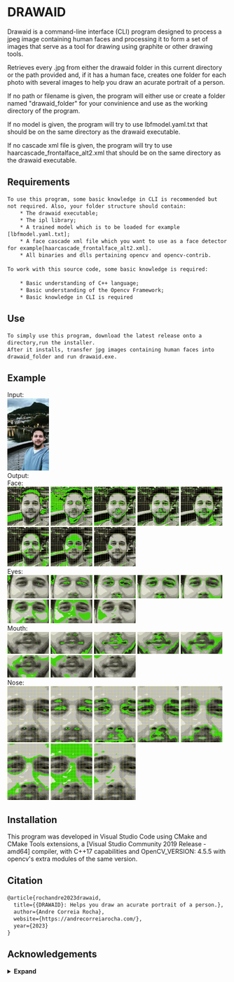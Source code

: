 

# DRAWAID

Drawaid is a command-line interface (CLI) program designed to process a jpeg image 
containing human faces and processing it to form a set of images that serve as a tool 
for drawing using graphite or other drawing tools.

Retrieves every .jpg from either the drawaid folder in this current directory
or the path provided and, if it has a human face,
creates one folder for each photo with several images to help you draw an acurate portrait of a person.

If no path or filename is given, the program will either use or create a folder named "drawaid_folder"
for your convinience and use as the working directory of the program.

If no model is given, the program will try to use lbfmodel.yaml.txt that should be on the same directory as the drawaid executable.

If no cascade xml file is given, the program will try to use haarcascade_frontalface_alt2.xml that should be on the same directory as the drawaid executable.

## Requirements

    To use this program, some basic knowledge in CLI is recommended but not required. Also, your folder structure should contain:
        * The drawaid executable;
        * The ipl library;
        * A trained model which is to be loaded for example [lbfmodel.yaml.txt];
        * A face cascade xml file which you want to use as a face detector for example[haarcascade_frontalface_alt2.xml].
        * All binaries and dlls pertaining opencv and opencv-contrib.

    To work with this source code, some basic knowledge is required:

        * Basic understanding of C++ language;
        * Basic understanding of the Opencv Framework;
        * Basic knowledge in CLI is required

## Use

    To simply use this program, download the latest release onto a directory,run the installer.
    After it installs, transfer jpg images containing human faces into drawaid_folder and run drawaid.exe.

## Example
Input: <br>
    <img src="https://github.com/EngAndreRocha/drawaid/blob/main/sample.jpg" width="95px"/><br>
Output: <br>
Face: <br>
    <img src="https://github.com/EngAndreRocha/drawaid/blob/main/example/person_0/face/face_0_8B.jpg" width="95px"/>
    <img src="https://github.com/EngAndreRocha/drawaid/blob/main/example/person_0/face/face_1_6B.jpg" width="95px"/>
    <img src="https://github.com/EngAndreRocha/drawaid/blob/main/example/person_0/face/face_2_4B.jpg" width="95px"/>
    <img src="https://github.com/EngAndreRocha/drawaid/blob/main/example/person_0/face/face_3_2B.jpg" width="95px"/>
    <img src="https://github.com/EngAndreRocha/drawaid/blob/main/example/person_0/face/face_4_HB.jpg" width="95px"/>
    <img src="https://github.com/EngAndreRocha/drawaid/blob/main/example/person_0/face/face_5_2H.jpg" width="95px"/>
    <img src="https://github.com/EngAndreRocha/drawaid/blob/main/example/person_0/face/face_6_4H.jpg" width="95px"/>
    <img src="https://github.com/EngAndreRocha/drawaid/blob/main/example/person_0/face/face_7_6H.jpg" width="95px"/><br>
Eyes: <br>
    <img src="https://github.com/EngAndreRocha/drawaid/blob/main/example/person_0/eyes/eyes_0_8B.jpg" width="95px"/>
    <img src="https://github.com/EngAndreRocha/drawaid/blob/main/example/person_0/eyes/eyes_1_6B.jpg" width="95px"/>
    <img src="https://github.com/EngAndreRocha/drawaid/blob/main/example/person_0/eyes/eyes_2_4B.jpg" width="95px"/>
    <img src="https://github.com/EngAndreRocha/drawaid/blob/main/example/person_0/eyes/eyes_3_2B.jpg" width="95px"/>
    <img src="https://github.com/EngAndreRocha/drawaid/blob/main/example/person_0/eyes/eyes_4_HB.jpg" width="95px"/>
    <img src="https://github.com/EngAndreRocha/drawaid/blob/main/example/person_0/eyes/eyes_5_2H.jpg" width="95px"/>
    <img src="https://github.com/EngAndreRocha/drawaid/blob/main/example/person_0/eyes/eyes_6_4H.jpg" width="95px"/>
    <img src="https://github.com/EngAndreRocha/drawaid/blob/main/example/person_0/eyes/eyes_7_6H.jpg" width="95px"/><br>
Mouth: <br>
    <img src="https://github.com/EngAndreRocha/drawaid/blob/main/example/person_0/mouth/mouth_0_8B.jpg" width="95px"/>
    <img src="https://github.com/EngAndreRocha/drawaid/blob/main/example/person_0/mouth/mouth_1_6B.jpg" width="95px"/>
    <img src="https://github.com/EngAndreRocha/drawaid/blob/main/example/person_0/mouth/mouth_2_4B.jpg" width="95px"/>
    <img src="https://github.com/EngAndreRocha/drawaid/blob/main/example/person_0/mouth/mouth_3_2B.jpg" width="95px"/>
    <img src="https://github.com/EngAndreRocha/drawaid/blob/main/example/person_0/mouth/mouth_4_HB.jpg" width="95px"/>
    <img src="https://github.com/EngAndreRocha/drawaid/blob/main/example/person_0/mouth/mouth_5_2H.jpg" width="95px"/>
    <img src="https://github.com/EngAndreRocha/drawaid/blob/main/example/person_0/mouth/mouth_6_4H.jpg" width="95px"/>
    <img src="https://github.com/EngAndreRocha/drawaid/blob/main/example/person_0/mouth/mouth_7_6H.jpg" width="95px"/><br>
Nose: <br>
    <img src="https://github.com/EngAndreRocha/drawaid/blob/main/example/person_0/nose/nose_0_8B.jpg" width="95px"/>
    <img src="https://github.com/EngAndreRocha/drawaid/blob/main/example/person_0/nose/nose_1_6B.jpg" width="95px"/>
    <img src="https://github.com/EngAndreRocha/drawaid/blob/main/example/person_0/nose/nose_2_4B.jpg" width="95px"/>
    <img src="https://github.com/EngAndreRocha/drawaid/blob/main/example/person_0/nose/nose_3_2B.jpg" width="95px"/>
    <img src="https://github.com/EngAndreRocha/drawaid/blob/main/example/person_0/nose/nose_4_HB.jpg" width="95px"/>
    <img src="https://github.com/EngAndreRocha/drawaid/blob/main/example/person_0/nose/nose_5_2H.jpg" width="95px"/>
    <img src="https://github.com/EngAndreRocha/drawaid/blob/main/example/person_0/nose/nose_6_4H.jpg" width="95px"/>
    <img src="https://github.com/EngAndreRocha/drawaid/blob/main/example/person_0/nose/nose_7_6H.jpg" width="95px"/> <br>


## Installation

This program was developed in Visual Studio Code using CMake and CMake Tools extensions, 
a [Visual Studio Community 2019 Release - amd64] compiler, with C++17 capabilities and OpenCV_VERSION: 4.5.5 with opencv's extra modules of the same version.

## Citation

```
@article{rochandre2023drawaid,
  title={{DRAWAID}: Helps you draw an acurate portrait of a person.},
  author={Andre Correia Rocha},
  website={https://andrecorreiarocha.com/},
  year={2023}
}
```

## Acknowledgements

<details><summary> <b>Expand</b> </summary>

* [https://github.com/CLIUtils/CLI11](https://github.com/CLIUtils/CLI11)
* [https://opencv.org/](https://opencv.org/)
* [https://docs.opencv.org/3.4/d2/d42/tutorial_face_landmark_detection_in_an_image.html](https://docs.opencv.org/3.4/d2/d42/tutorial_face_landmark_detection_in_an_image.html)

</details>
